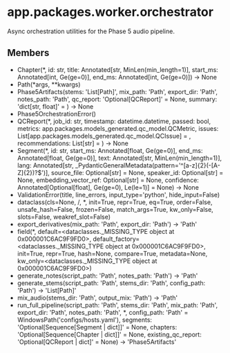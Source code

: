 # app.packages.worker.orchestrator

Async orchestration utilities for the Phase 5 audio pipeline.

## Members
- Chapter(*, id: str, title: Annotated[str, MinLen(min_length=1)], start_ms: Annotated[int, Ge(ge=0)], end_ms: Annotated[int, Ge(ge=0)]) -> None
- Path(*args, **kwargs)
- Phase5Artifacts(stems: 'List[Path]', mix_path: 'Path', export_dir: 'Path', notes_path: 'Path', qc_report: 'Optional[QCReport]' = None, summary: 'dict[str, float]' = <factory>) -> None
- Phase5OrchestrationError()
- QCReport(*, job_id: str, timestamp: datetime.datetime, passed: bool, metrics: app.packages.models_generated.qc_model.QCMetric, issues: List[app.packages.models_generated.qc_model.QCIssue] = <factory>, recommendations: List[str] = <factory>) -> None
- Segment(*, id: str, start_ms: Annotated[float, Ge(ge=0)], end_ms: Annotated[float, Ge(ge=0)], text: Annotated[str, MinLen(min_length=1)], lang: Annotated[str, _PydanticGeneralMetadata(pattern='^[a-z]{2}(-[A-Z]{2})?$')], source_file: Optional[str] = None, speaker_id: Optional[str] = None, embedding_vector_ref: Optional[str] = None, confidence: Annotated[Optional[float], Ge(ge=0), Le(le=1)] = None) -> None
- ValidationError(title, line_errors, input_type='python', hide_input=False)
- dataclass(cls=None, /, *, init=True, repr=True, eq=True, order=False, unsafe_hash=False, frozen=False, match_args=True, kw_only=False, slots=False, weakref_slot=False)
- export_derivatives(mix_path: 'Path', export_dir: 'Path') -> 'Path'
- field(*, default=<dataclasses._MISSING_TYPE object at 0x000001C6AC9F9FD0>, default_factory=<dataclasses._MISSING_TYPE object at 0x000001C6AC9F9FD0>, init=True, repr=True, hash=None, compare=True, metadata=None, kw_only=<dataclasses._MISSING_TYPE object at 0x000001C6AC9F9FD0>)
- generate_notes(script_path: 'Path', notes_path: 'Path') -> 'Path'
- generate_stems(script_path: 'Path', stems_dir: 'Path', config_path: 'Path') -> 'List[Path]'
- mix_audio(stems_dir: 'Path', output_mix: 'Path') -> 'Path'
- run_full_pipeline(script_path: 'Path', stems_dir: 'Path', mix_path: 'Path', export_dir: 'Path', notes_path: 'Path', *, config_path: 'Path' = WindowsPath('configs/hosts.yaml'), segments: 'Optional[Sequence[Segment | dict]]' = None, chapters: 'Optional[Sequence[Chapter | dict]]' = None, existing_qc_report: 'Optional[QCReport | dict]' = None) -> 'Phase5Artifacts'
